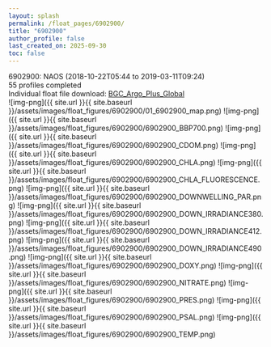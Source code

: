 ```yaml
---
layout: splash
permalink: /float_pages/6902900/
title: "6902900"
author_profile: false
last_created_on: 2025-09-30
toc: false
---
```

 
6902900: NAOS (2018-10-22T05:44 to 2019-03-11T09:24)\
55 profiles completed\
Individual float file download: [BGC_Argo_Plus_Global](https://ftp.soest.hawaii.edu/bgc_argo_plus/Individual_Floats/outliers_removed/6902900_Sprof_processed.nc)\
![img-png]({{ site.url }}{{ site.baseurl }}/assets/images/float_figures/6902900/01_6902900_map.png)
![img-png]({{ site.url }}{{ site.baseurl }}/assets/images/float_figures/6902900/6902900_BBP700.png)
![img-png]({{ site.url }}{{ site.baseurl }}/assets/images/float_figures/6902900/6902900_CDOM.png)
![img-png]({{ site.url }}{{ site.baseurl }}/assets/images/float_figures/6902900/6902900_CHLA.png)
![img-png]({{ site.url }}{{ site.baseurl }}/assets/images/float_figures/6902900/6902900_CHLA_FLUORESCENCE.png)
![img-png]({{ site.url }}{{ site.baseurl }}/assets/images/float_figures/6902900/6902900_DOWNWELLING_PAR.png)
![img-png]({{ site.url }}{{ site.baseurl }}/assets/images/float_figures/6902900/6902900_DOWN_IRRADIANCE380.png)
![img-png]({{ site.url }}{{ site.baseurl }}/assets/images/float_figures/6902900/6902900_DOWN_IRRADIANCE412.png)
![img-png]({{ site.url }}{{ site.baseurl }}/assets/images/float_figures/6902900/6902900_DOWN_IRRADIANCE490.png)
![img-png]({{ site.url }}{{ site.baseurl }}/assets/images/float_figures/6902900/6902900_DOXY.png)
![img-png]({{ site.url }}{{ site.baseurl }}/assets/images/float_figures/6902900/6902900_NITRATE.png)
![img-png]({{ site.url }}{{ site.baseurl }}/assets/images/float_figures/6902900/6902900_PRES.png)
![img-png]({{ site.url }}{{ site.baseurl }}/assets/images/float_figures/6902900/6902900_PSAL.png)
![img-png]({{ site.url }}{{ site.baseurl }}/assets/images/float_figures/6902900/6902900_TEMP.png)

